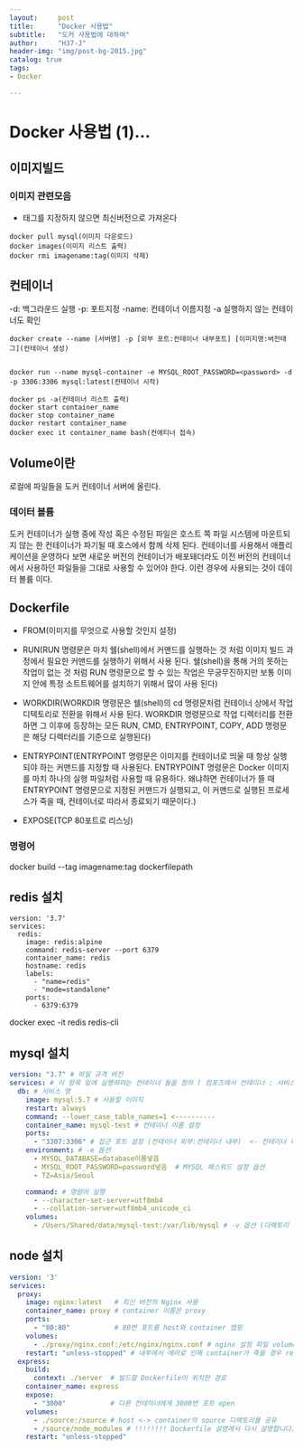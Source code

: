 ```yaml
---
layout:     post
title:      "Docker 사용법"
subtitle:   "도커 사용법에 대하여"
author:     "H37-J"
header-img: "img/post-bg-2015.jpg"
catalog: true
tags:
- Docker

---
```


# Docker 사용법 (1)...

## 이미지빌드

### 이미지 관련모음
* 태그를 지정하지 않으면 최신버전으로 가져온다
```terminal
docker pull mysql(이미지 다운로드)
docker images(이미지 리스트 출력)
docker rmi imagename:tag(이미지 삭제)
```

## 컨테이너
-d: 백그라운드 실행
-p: 포트지정
-name: 컨테이너 이름지정
-a 실행하지 않는 컨테이너도 확인
```terminal
docker create --name [서버명] -p [외부 포트:컨테이너 내부포트] [이미지명:버전태그](컨테이너 생성)


docker run --name mysql-container -e MYSQL_ROOT_PASSWORD=<password> -d -p 3306:3306 mysql:latest(컨테이너 시작)

docker ps -a(컨테이너 리스트 출력)
docker start container_name
docker stop container_name
docker restart container_name
docker exec it container_name bash(컨에티너 접속)
```


## Volume이란
로컬에 파일들을 도커 컨테이너 서버에 올린다.

### 데이터 볼륨

도커 컨테이너가 실행 중에 작성 혹은 수정된 파일은 호스트 쪽 파일 시스템에 마운트되지 않는 한 컨테이너가 파기될 때 호스에서 함께 삭제 된다. 컨테이너를 사용해서 애플리케이션을 운영하다 보면 새로운 버전의 컨테이너가 배포돼더라도 이전 버전의 컨테이너에서 사용하던 파일들을 그대로 사용할 수 있어야 한다. 이런 경우에 사용되는 것이 데이터 볼륨 이다.

## Dockerfile
* FROM(이미지를 무엇으로 사용할 것인지 설정)

* RUN(RUN 명령문은 마치 쉘(shell)에서 커맨드를 실행하는 것 처럼 이미지 빌드 과정에서 필요한 커맨드를 실행하기 위해서 사용 된다. 쉘(shell)을 통해 거의 못하는 작업이 없는 것 처럼 RUN 명령문으로 할 수 있는 작업은 무궁무진하지만 보통 이미지 안에 특정 소트트웨어를 설치하기 위해서 많이 사용 된다)

* WORKDIR(WORKDIR 명령문은 쉘(shell)의 cd 명령문처럼 컨테이너 상에서 작업 디텍토리로 전환을 위해서 사용 된다. WORKDIR 명령문으로 작업 디렉터리를 전환하면 그 이후에 등장하는 모든 RUN, CMD, ENTRYPOINT, COPY, ADD 명령문은 해당 디렉터리를 기준으로 실행된다)

* ENTRYPOINT(ENTRYPOINT 명령문은 이미지를 컨테이너로 띄울 때 항상 실행되야 하는 커맨드를 지정할 때 사용된다. ENTRYPOINT 명령문은 Docker 이미지를 마치 하나의 실행 파일처럼 사용할 때 유용하다. 왜냐하면 컨테이너가 뜰 때 ENTRYPOINT 명령문으로 지정된 커맨드가 실행되고, 이 커맨드로 실행된 프로세스가 죽을 때, 컨테이너로 따라서 종료되기 때문이다.)

* EXPOSE(TCP 80포트로 리스닝)


### 명령어
docker build --tag imagename:tag dockerfilepath


## redis 설치
```
version: '3.7'
services:
  redis:
    image: redis:alpine
    command: redis-server --port 6379
    container_name: redis
    hostname: redis
    labels:
      - "name=redis"
      - "mode=standalone"
    ports:
      - 6379:6379
```
docker exec -it redis redis-cli


## mysql 설치
```yaml
version: "3.7" # 파일 규격 버전
services: # 이 항목 밑에 실행하려는 컨테이너 들을 정의 ( 컴포즈에서 컨테이너 : 서비스 )
  db: # 서비스 명
    image: mysql:5.7 # 사용할 이미지
    restart: always
    command: --lower_case_table_names=1 <----------
    container_name: mysql-test # 컨테이너 이름 설정
    ports:
      - "3307:3306" # 접근 포트 설정 (컨테이너 외부:컨테이너 내부)  <- 컨테이너 내부는 무조건 3306
    environment: # -e 옵션
      - MYSQL_DATABASE=database이름넣음
      - MYSQL_ROOT_PASSWORD=password넣음  # MYSQL 패스워드 설정 옵션
      - TZ=Asia/Seoul

    command: # 명령어 실행
      - --character-set-server=utf8mb4
      - --collation-server=utf8mb4_unicode_ci
    volumes:
      - /Users/Shared/data/mysql-test:/var/lib/mysql # -v 옵션 (다렉토리 마운트 설정)
```

## node 설치
```yaml
version: '3'
services:
  proxy:
    image: nginx:latest   # 최신 버전의 Nginx 사용
    container_name: proxy # container 이름은 proxy
    ports: 
      - "80:80"           # 80번 포트를 host와 container 맵핑
    volumes:
      - ./proxy/nginx.conf:/etc/nginx/nginx.conf # nginx 설정 파일 volume 맵핑
    restart: "unless-stopped" # 내부에서 에러로 인해 container가 죽을 경우 restart
  express:
    build:
      context: ./server  # 빌드할 Dockerfile이 위치한 경로
    container_name: express
    expose:
      - "3000"           # 다른 컨테이너에게 3000번 포트 open
    volumes:
      - ./source:/source # host <-> container의 source 디렉토리를 공유
      - /source/node_modules # !!!!!!!! Dockerfile 설명에서 다시 설명합니다.
    restart: "unless-stopped"
```


